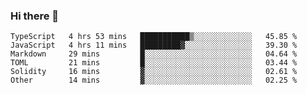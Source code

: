 ### Hi there 👋
<!--START_SECTION:waka-->

```text
TypeScript   4 hrs 53 mins   ███████████▒░░░░░░░░░░░░░   45.85 %
JavaScript   4 hrs 11 mins   █████████▓░░░░░░░░░░░░░░░   39.30 %
Markdown     29 mins         █░░░░░░░░░░░░░░░░░░░░░░░░   04.64 %
TOML         21 mins         █░░░░░░░░░░░░░░░░░░░░░░░░   03.44 %
Solidity     16 mins         ▓░░░░░░░░░░░░░░░░░░░░░░░░   02.61 %
Other        14 mins         ▓░░░░░░░░░░░░░░░░░░░░░░░░   02.25 %
```

<!--END_SECTION:waka-->
<!--
**TRoYals/TRoYals** is a ✨ _special_ ✨ repository because its `README.md` (this file) appears on your GitHub profile.

Here are some ideas to get you started:

- 🔭 I’m currently working on ...
- 🌱 I’m currently learning ...
- 👯 I’m looking to collaborate on ...
- 🤔 I’m looking for help with ...
- 💬 Ask me about ...
- 📫 How to reach me: ...
- 😄 Pronouns: ...
- ⚡ Fun fact: ...
-->
